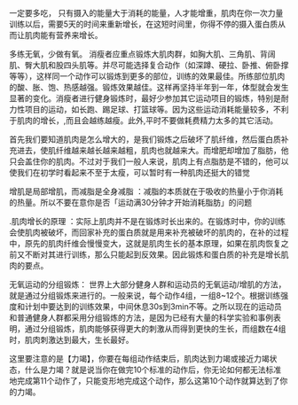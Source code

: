 一定要多吃， 只有摄入的能量大于消耗的能量，人才能增重，肌肉在你一次力量训练以后，需要5天的时间来重新增长，在这短时间里，你得不停的摄入蛋白质从而让肌肉能有营养来增长。

多练无氧，少做有氧。 消瘦者应重点锻炼大肌肉群，如胸大肌、三角肌、背阔肌、臀大肌和股四头肌等。并尽可能选择复合动作（如深蹲、硬拉、卧推、俯卧撑等等），这样同一个动作可以锻炼到更多的部位，训练的效果最佳。所练部位肌肉的酸、胀、饱、热感越强。锻炼效果越佳。这样再坚持半年到一年，体型就会发生显著的变化。消瘦者进行健身锻炼时，最好少参加其它运动项目的锻炼，特别是耐力性项目的运动，如长跑、踢足球、打篮球等。因为这些运动消耗能量较多，不利于肌肉的增长，,而且会越练越瘦。此外,平时不要做耗费精力太多的其它活动。

首先我们要知道肌肉是怎么增大的，是我们锻炼之后破坏了肌纤维，然后蛋白质补充进去，使肌纤维越来越长越来越粗，肌肉也就越来大。而增肥却增加了脂肪，他只会盖住你的肌肉。不过对于我们一般人来说，肌肉上有点脂肪是不错的，他可以使我们在初学时看起来不至于太瘦，可以暂时有一种肌肉还挺大的错觉

增肌是局部增肌，而减脂是全身减脂 ：减脂的本质就在于吸收的热量小于你消耗的热量。所以不要在意你是否「运动满30分钟才开始消耗脂肪」的问题


.肌肉增长的原理 ：实际上肌肉并不是在锻炼时长出来的。在锻炼时中，你的训练会使肌肉被破坏，而回家补充的蛋白质就是用来补充被破坏的肌肉的，在补的过程中，原先的肌肉纤维会慢慢变大，这就是肌肉生长的基本原理，如果在肌肉恢复之前又不断对其进行训练，那么只能起到反效果。因此锻炼和蛋白质的补充是增长肌肉的要点。

无氧运动的分组锻炼： 世界上大部分健身人群和运动员的无氧运动/增肌的方法，就是通过分组锻炼来进行的。一般来说，每个动作4组，一组8~12个。根据训练强度和计划中要达到的训练效果，中间休息30s到3min不等。之所以现在的运动员和普通健身人群都采用分组锻炼的方法，是因为已经有大量的科学实验和事例表明，通过分组锻炼，肌肉能够获得更大的刺激从而得到更快的生长，而组数在4组时，肌肉刺激达到最大，生长最好。
 
这里要注意的是【力竭】，你要在每组动作结束后，肌肉达到力竭或接近力竭状态，什么是力竭？就是说当你在做完10个标准的动作后，你无论如何都无法标准地完成第11个动作了，只能变形地完成这个动作，那么这第10个动作就算达到了你的力竭。

